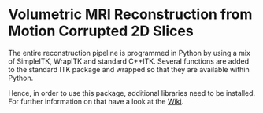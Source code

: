 # Volumetric MRI Reconstruction from Motion Corrupted 2D Slices

The entire reconstruction pipeline is programmed in Python by using a mix 
of SimpleITK, WrapITK and standard C++ITK. Several functions are added to the
standard ITK package and wrapped so that they are available within Python.

Hence, in order to use this package, additional libraries need to be installed.
For further information on that have a look at the 
[Wiki](https://cmiclab.cs.ucl.ac.uk/mebner/VolumetricReconstruction/wikis/home).